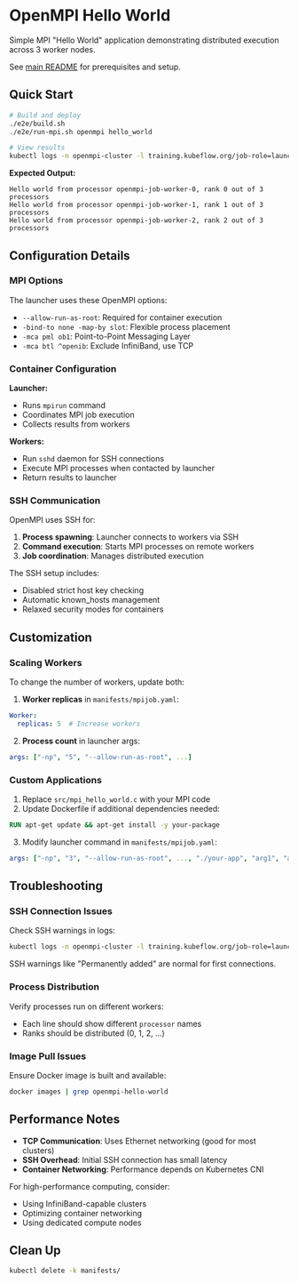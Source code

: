 # OpenMPI Hello World

Simple MPI "Hello World" application demonstrating distributed execution across 3 worker nodes.

See [main README](../README.md) for prerequisites and setup.

## Quick Start

```bash
# Build and deploy
./e2e/build.sh
./e2e/run-mpi.sh openmpi hello_world

# View results
kubectl logs -n openmpi-cluster -l training.kubeflow.org/job-role=launcher
```

**Expected Output:**
```
Hello world from processor openmpi-job-worker-0, rank 0 out of 3 processors
Hello world from processor openmpi-job-worker-1, rank 1 out of 3 processors
Hello world from processor openmpi-job-worker-2, rank 2 out of 3 processors
```

## Configuration Details

### MPI Options

The launcher uses these OpenMPI options:
- `--allow-run-as-root`: Required for container execution
- `-bind-to none -map-by slot`: Flexible process placement
- `-mca pml ob1`: Point-to-Point Messaging Layer
- `-mca btl ^openib`: Exclude InfiniBand, use TCP

### Container Configuration

**Launcher:**
- Runs `mpirun` command
- Coordinates MPI job execution
- Collects results from workers

**Workers:**
- Run `sshd` daemon for SSH connections
- Execute MPI processes when contacted by launcher
- Return results to launcher

### SSH Communication

OpenMPI uses SSH for:
1. **Process spawning**: Launcher connects to workers via SSH
2. **Command execution**: Starts MPI processes on remote workers
3. **Job coordination**: Manages distributed execution

The SSH setup includes:
- Disabled strict host key checking
- Automatic known_hosts management
- Relaxed security modes for containers

## Customization

### Scaling Workers

To change the number of workers, update both:

1. **Worker replicas** in `manifests/mpijob.yaml`:
```yaml
Worker:
  replicas: 5  # Increase workers
```

2. **Process count** in launcher args:
```yaml
args: ["-np", "5", "--allow-run-as-root", ...]
```

### Custom Applications

1. Replace `src/mpi_hello_world.c` with your MPI code
2. Update Dockerfile if additional dependencies needed:
```dockerfile
RUN apt-get update && apt-get install -y your-package
```
3. Modify launcher command in `manifests/mpijob.yaml`:
```yaml
args: ["-np", "3", "--allow-run-as-root", ..., "./your-app", "arg1", "arg2"]
```

## Troubleshooting

### SSH Connection Issues

Check SSH warnings in logs:
```bash
kubectl logs -n openmpi-cluster -l training.kubeflow.org/job-role=launcher
```

SSH warnings like "Permanently added" are normal for first connections.

### Process Distribution

Verify processes run on different workers:
- Each line should show different `processor` names
- Ranks should be distributed (0, 1, 2, ...)

### Image Pull Issues

Ensure Docker image is built and available:
```bash
docker images | grep openmpi-hello-world
```

## Performance Notes

- **TCP Communication**: Uses Ethernet networking (good for most clusters)
- **SSH Overhead**: Initial SSH connection has small latency
- **Container Networking**: Performance depends on Kubernetes CNI

For high-performance computing, consider:
- Using InfiniBand-capable clusters
- Optimizing container networking
- Using dedicated compute nodes

## Clean Up

```bash
kubectl delete -k manifests/
```
